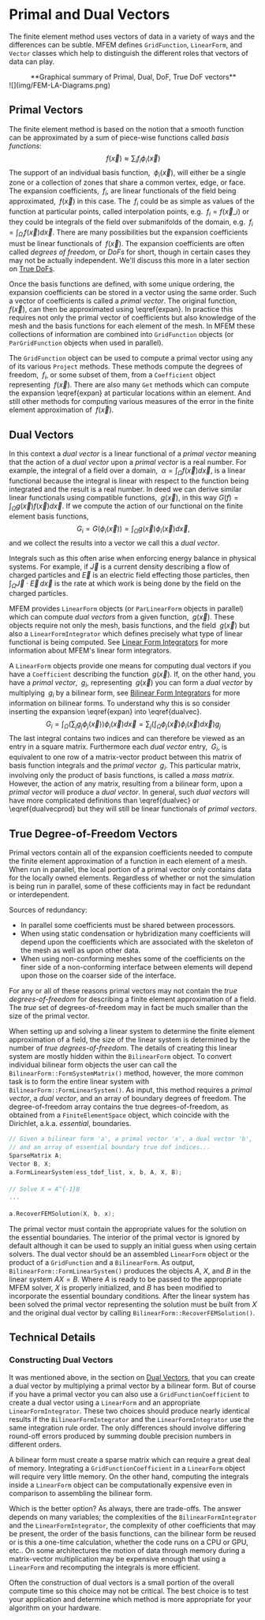 # Primal and Dual Vectors

The finite element method uses vectors of data in a variety of ways and the
differences can be subtle.  MFEM defines `GridFunction`, `LinearForm`, and
`Vector` classes which help to distinguish the different roles that vectors of
data can play.

<center>**Graphical summary of Primal, Dual, DoF, True DoF vectors**</center>
![](img/FEM-LA-Diagrams.png)

## Primal Vectors

The finite element method is based on the notion that a smooth function can be
approximated by a sum of piece-wise functions called *basis functions*:
$$f(\vec{x})\approx\sum_i f_i \phi_i(\vec{x}) \label{expan}$$
The support of an individual basis function, $\;\phi_i(\vec{x})$, will either be
a single zone or a collection of zones that share a common vertex, edge, or
face.  The expansion coefficients, $\;f_i$, are linear functionals of the field
being approximated, $\;f(\vec{x})$ in this case.  The $\;f_i$ could be as simple
as values of the function at particular points, called interpolation points,
e.g. $\;f_i=f(\vec{x}\_i)$ or they could be integrals of the field over
submanifolds of the domain, e.g. $\;f_i = \int_{\Omega_i}f(\vec{x})d\vec{x}$.
There are many possibilities but the expansion coefficients must be linear
functionals of $\;f(\vec{x})$.  The expansion coefficients are often called
*degrees of freedom*, or *DoFs* for short, though in certain cases they may
not be actually independent.  We'll discuss this more in a later
section on [True DoFs](pri-dual-vec.md#true-degree-of-freedom-vectors).

Once the basis functions are defined, with some unique ordering, the expansion
coefficients can be stored in a vector using the same order.  Such a vector of
coefficients is called a *primal vector*.  The original function,
$\;f(\vec{x})$, can then be approximated using \eqref{expan}.  In practice this
requires not only the primal vector of coefficients but also knowledge of the
mesh and the basis functions for each element of the mesh.  In MFEM these
collections of information are combined into `GridFunction` objects (or
`ParGridFunction` objects when used in parallel).

The `GridFunction` object can be used to compute a primal vector using any of
its various `Project` methods.  These methods compute the degrees of freedom,
$\;f_i$, or some subset of them, from a `Coefficient` object representing
$\;f(\vec{x})$.  There are also many `Get` methods which can compute the
expansion \eqref{expan} at particular locations within an element.  And still
other methods for computing various measures of the error in the finite element
approximation of $\;f(\vec{x})$.

## Dual Vectors

In this context a *dual vector* is a linear functional of a *primal vector*
meaning that the action of a *dual vector* upon a *primal vector* is a real
number.  For example, the integral of a field over a domain,
$\;\alpha=\int_\Omega f(\vec{x})d\vec{x}$, is a linear functional because the
integral is linear with respect to the function being integrated and the result
is a real number.  In deed we can derive similar linear functionals using
compatible functions, $\;g(\vec{x})$, in this way
$G(f)=\int_\Omega g(\vec{x})f(\vec{x})d\vec{x}$. If we compute the action of our
functional on the finite element basis functions,
$$G_i=G(\phi_i(\vec{x})) =
\int_\Omega g(\vec{x})\phi_i(\vec{x})d\vec{x}\label{dualvec},$$
and we collect the results into a vector we call this a *dual vector*.

Integrals such as this often arise when enforcing energy balance in physical
systems. For example, if $\vec{J}$ is a current density describing a flow of
charged particles and $\vec{E}$ is an electric field effecting those particles,
then $\int_\Omega\vec{J}\cdot\vec{E}\,d\vec{x}$ is the rate at which work is
being done by the field on the charged particles.

MFEM provides `LinearForm` objects (or `ParLinearForm` objects in parallel)
which can compute *dual vectors* from a given function, $\;g(\vec{x})$.  These
objects require not only the mesh, basis functions, and the field
$\;g(\vec{x})$ but also a `LinearFormIntegrator` which defines precisely what
type of linear functional is being computed.
See [Linear Form Integrators](lininteg.md) for more information about MFEM's
linear form integrators.

A `LinearForm` objects provide one means for computing dual vectors if you have
a `Coefficient` describing the function $\;g(\vec{x})$.  If, on the other hand,
you have a *primal vector*, $\;g_i$, representing $\;g(\vec{x})$ you can form a
*dual vector* by multiplying $\;g_i$ by a bilinear form,
see [Bilinear Form Integrators](bilininteg.md) for more information on
bilinear forms.  To understand why this is so consider inserting the expansion
\eqref{expan} into \eqref{dualvec}.
$$
G_i=\int_\Omega \left(\sum_j g_j \phi_j(\vec{x})\right)\phi_i(\vec{x})d\vec{x}
= \sum_j \left(\int_\Omega \phi_j(\vec{x})\phi_i(\vec{x})d\vec{x}\right)g_j
\label{dualvecprod}$$
The last integral contains two indices and can therefore be viewed as an entry
in a square matrix.  Furthermore each *dual vector* entry, $\;G_i$, is
equivalent to one row of a matrix-vector product between this matrix of basis
function integrals and the *primal vector* $\;g_i$.  This particular matrix,
involving only the product of basis functions, is called a *mass matrix*.
However, the action of any matrix, resulting from a bilinear form, upon a
*primal vector* will produce a *dual vector*.  In general, such *dual vectors*
will have more complicated definitions than \eqref{dualvec} or
\eqref{dualvecprod} but they will still be linear functionals of *primal
vectors*.

## True Degree-of-Freedom Vectors

Primal vectors contain all of the expansion coefficients needed to compute the
finite element approximation of a function in each element of a mesh.  When run
in parallel, the local portion of a primal vector only contains data for the
locally owned elements.  Regardless of whether or not the simulation is being
run in parallel, some of these cofficients may in fact be redundant or
interdependent.

Sources of redundancy:

- In parallel some coefficients must be shared between processors.
- When using static condensation or hybridization many coefficients will
  depend upon the coefficients which are associated with the skeleton of the
  mesh as well as upon other data.
- When using non-conforming meshes some of the coefficients on the finer side
  of a non-conforming interface between elements will depend upon those on the
  coarser side of the interface.

For any or all of these reasons primal vectors may not contain the *true
degrees-of-freedom* for describing a finite element approximation of a field.
The *true* set of degrees-of-freedom may in fact be much smaller than the size
of the primal vector.

When setting up and solving a linear system to determine the finite element
approximation of a field, the size of the linear system is determined by the
number of *true degrees-of-freedom*.  The details of creating this linear
system are mostly hidden within the `BilinearForm` object. To convert
individual bilinear form objects the user can call the
`BilinearForm::FormSystemMatrix()` method, however, the more common task is to
form the entire linear system with `BilinearForm::FormLinearSystem()`.  As
input, this method requires a *primal vector*, a *dual vector*, and an array of
boundary degrees of freedom.  The degree-of-freedom array contains the true
degrees-of-freedom, as obtained from a `FiniteElementSpace` object, which
coincide with the Dirichlet, a.k.a. *essential*, boundaries.
```c++
// Given a bilinear form 'a', a primal vector 'x', a dual vector 'b',
// and an array of essential boundary true dof indices...
SparseMatrix A;
Vector B, X;
a.FormLinearSystem(ess_tdof_list, x, b, A, X, B);

// Solve X = A^{-1}B
...

a.RecoverFEMSolution(X, b, x);
```
The primal vector
must contain the appropriate values for the solution on the essential
boundaries.  The interior of the primal vector is ignored by default although
it can be used to supply an initial guess when using certain solvers.  The dual
vector should be an assembled `LinearForm` object or the product of a
`GridFunction` and a `BilinearForm`.  As output,
`BilinearForm::FormLinearSystem()` produces the objects $A$, $X$, and $B$ in
the linear system $A X=B$.  Where $A$ is ready to be passed to the appropriate
MFEM solver, $X$ is properly initialized, and $B$ has been modified to
incorporate the essential boundary conditions.  After the linear system has
been solved the primal vector representing the solution must be built from $X$
and the original dual vector by calling `BilinearForm::RecoverFEMSolution()`.

## Technical Details

### Constructing Dual Vectors

It was mentioned above, in the section on
[Dual Vectors](pri-dual-vec.md#dual-vectors), that you can create a dual vector
by multiplying a primal vector by a bilinear form.  But of course if you have a
primal vector you can also use a `GridFunctionCoefficient` to create a dual
vector using a `LinearForm` and an appropriate `LinearFormIntegrator`.  These
two choices should produce nearly identical results if the
`BilinearFormIntegrator` and the `LinearFormIntegrator` use the same
integration rule order.  The only differences should involve differing
round-off errors produced by summing double precision numbers in different
orders.

A bilinear form must create a sparse matrix which can require a great deal of
memory.  Integrating a `GridFunctionCoefficient` in a `LinearForm` object will
require very little memory.  On the other hand, computing the integrals inside
a `LinearForm` object can be computationally expensive even in comparison to
assembling the bilinear form.

Which is the better option?  As always, there are trade-offs.  The answer
depends on many variables; the complexities of the `BilinearFormIntegrator` and
the `LinearFormIntegrator`, the complexity of other coefficients that may be
present, the order of the basis functions, can the bilinear form be reused or
is this a one-time calculation, whether the code runs on a CPU or GPU, etc.. On
some architectures the motion of data through memory during a matrix-vector
multiplication may be expensive enough that using a `LinearForm` and
recomputing the integrals is more efficient.

Often the construction of dual vectors is a small portion of the overall
compute time so this choice may not be critical.  The best choice is to test
your application and determine which method is more appropriate for your
algorithm on your hardware.

<script type="text/x-mathjax-config">MathJax.Hub.Config({TeX: {equationNumbers: {autoNumber: "all"}}, tex2jax: {inlineMath: [['$','$']]}});</script>
<script type="text/javascript" src="https://cdnjs.cloudflare.com/ajax/libs/mathjax/2.7.2/MathJax.js?config=TeX-AMS_HTML"></script>
